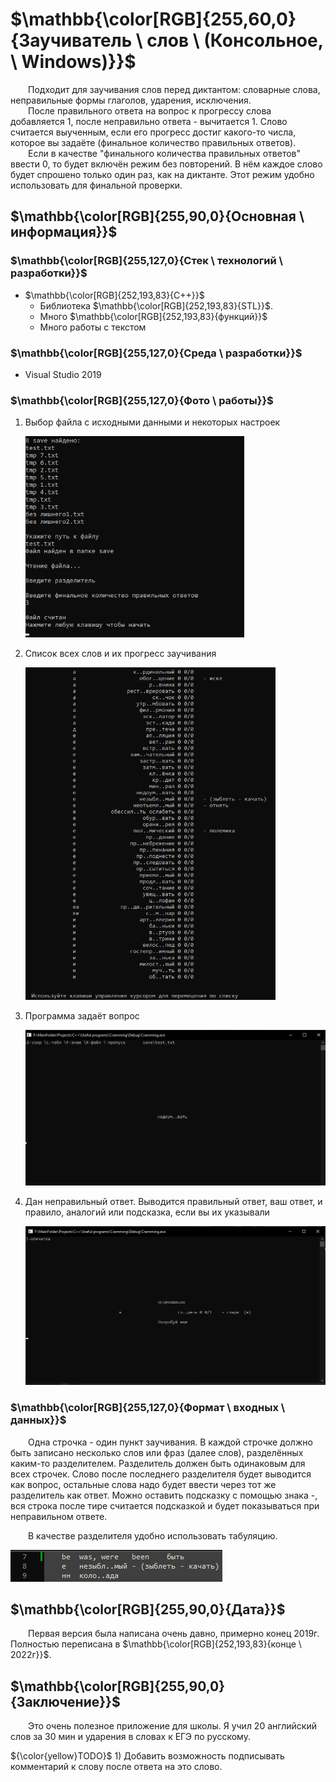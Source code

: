 ﻿# $\mathbb{\color[RGB]{255,60,0}{Заучиватель \ слов \ (Консольное, \ Windows)}}$

&emsp;&emsp;Подходит для заучивания слов перед диктантом: словарные слова, неправильные формы глаголов, ударения, исключения.\
&emsp;&emsp;После правильного ответа на вопрос к прогрессу слова добавляется 1, после неправильно ответа - вычитается 1. 
Слово считается выученным, если его прогресс достиг какого-то числа, которое вы задаёте (финальное количество правильных ответов).\
&emsp;&emsp;Если в качестве "финального количества правильных ответов" ввести 0, то будет включён режим без повторений. 
В нём каждое слово будет спрошено только один раз, как на диктанте. Этот режим удобно использовать для финальной проверки.

## $\mathbb{\color[RGB]{255,90,0}{Основная \ информация}}$

### $\mathbb{\color[RGB]{255,127,0}{Стек \ технологий \ разработки}}$

- $\mathbb{\color[RGB]{252,193,83}{C++}}$
	+ Библиотека $\mathbb{\color[RGB]{252,193,83}{STL}}$.
	+ Много $\mathbb{\color[RGB]{252,193,83}{функций}}$
	+ Много работы с текстом

### $\mathbb{\color[RGB]{255,127,0}{Среда \ разработки}}$

- Visual Studio 2019

### $\mathbb{\color[RGB]{255,127,0}{Фото \ работы}}$

1. Выбор файла с исходными данными и некоторых настроек

	[<img src="Info/opening.jpg" width="350"/>](Info/opening.jpg)

1. Список всех слов и их прогресс заучивания

	[<img src="Info/list.jpg" width="400"/>](Info/list.jpg)

1. Программа задаёт вопрос

	[<img src="Info/asks.jpg" width="600"/>](Info/asks.jpg)

1. Дан неправильный ответ. Выводится правильный ответ, ваш ответ, и правило, аналогий или подсказка, если вы их указывали

	[<img src="Info/answer.jpg" width="600"/>](Info/answer.jpg)

### $\mathbb{\color[RGB]{255,127,0}{Формат \ входных \ данных}}$

&emsp;&emsp;Одна строчка - один пункт заучивания. В каждой строчке должно быть записано несколько слов или фраз (далее слов), разделённых каким-то разделителем. 
Разделитель должен быть одинаковым для всех строчек. 
Слово после последнего разделителя будет выводится как вопрос, остальные слова надо будет ввести через тот же разделитель как ответ.
Можно оставить подсказку с помощью знака -, вся строка после тире считается подсказкой и будет показываться при неправильном ответе.

&emsp;&emsp;В качестве разделителя удобно использовать табуляцию.

[<img src="Info/input_format.jpg"/>](Info/input_format.jpg)

## $\mathbb{\color[RGB]{255,90,0}{Дата}}$

&emsp;&emsp;Первая версия была написана очень давно, примерно конец 2019г. Полностью переписана в $\mathbb{\color[RGB]{252,193,83}{конце \ 2022г}}$.

## $\mathbb{\color[RGB]{255,90,0}{Заключение}}$

&emsp;&emsp;Это очень полезное приложение для школы. Я учил 20 английский слов за 30 мин и ударения в словах к ЕГЭ по русскому.

 ${\color{yellow}TODO}$ 1) Добавить возможность подписывать комментарий к слову после ответа на это слово.
 